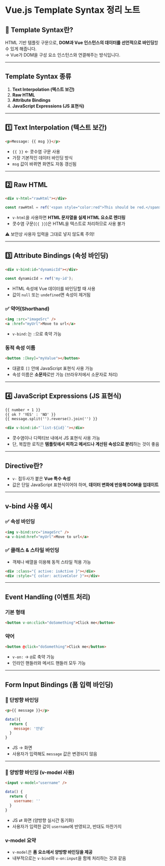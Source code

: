 
#  Vue.js Template Syntax 정리 노트

## 📌 Template Syntax란?
HTML 기반 템플릿 구문으로, **DOM과 Vue 인스턴스의 데이터를 선언적으로 바인딩**할 수 있게 해줍니다.  
→ Vue가 DOM을 구성 요소 인스턴스와 연결해주는 방식입니다.

---

##  Template Syntax 종류

1. **Text Interpolation (텍스트 보간)**
2. **Raw HTML**
3. **Attribute Bindings**
4. **JavaScript Expressions (JS 표현식)**

---

## 1️⃣ Text Interpolation (텍스트 보간)

```html
<p>Message: {{ msg }}</p>
````

* `{{ }}` ← 콧수염 구문 사용
* 가장 기본적인 데이터 바인딩 방식
* `msg` 값이 바뀌면 화면도 자동 갱신됨

---

## 2️⃣ Raw HTML

```html
<div v-html="rawHtml"></div>
```

```js
const rawHtml = ref('<span style="color:red">This should be red.</span>');
```

* `v-html`을 사용하면 **HTML 문자열을 실제 HTML 요소로 렌더링**
* 콧수염 구문(`{{ }}`)은 HTML을 텍스트로 처리하므로 사용 불가

⚠️ 보안상 사용자 입력을 그대로 넣지 않도록 주의!

---

## 3️⃣ Attribute Bindings (속성 바인딩)

```html
<div v-bind:id="dynamicId"></div>
```

```js
const dynamicId = ref('my-id');
```

* HTML 속성에 Vue 데이터를 바인딩할 때 사용
* 값이 `null` 또는 `undefined`면 속성이 제거됨

### ✅ 약어(Shorthand)

```html
<img :src="imageSrc" />
<a :href="myUrl">Move to url</a>
```

* `v-bind:`는 `:`으로 축약 가능

###  동적 속성 이름

```html
<button :[key]="myValue"></button>
```

* 대괄호 `[]` 안에 JavaScript 표현식 사용 가능
* 속성 이름은 **소문자**로만 가능 (브라우저에서 소문자로 처리)

---

## 4️⃣ JavaScript Expressions (JS 표현식)

```html
{{ number + 1 }}
{{ ok ? 'YES' : 'NO' }}
{{ message.split('').reverse().join('') }}

<div v-bind:id="`list-${id}`"></div>
```

* 콧수염이나 디렉티브 내에서 JS 표현식 사용 가능
* 단, 복잡한 로직은 **템플릿에서 피하고 메서드나 계산된 속성으로 분리**하는 것이 좋음

---

##  Directive란?

* `v-` 접두사가 붙은 **Vue 특수 속성**
* 값은 단일 JavaScript 표현식이어야 하며, **데이터 변화에 반응해 DOM을 업데이트**

---

##  v-bind 사용 예시

### ✅ 속성 바인딩

```html
<img v-bind:src="imageSrc" />
<a v-bind:href="myUrl">Move to url</a>
```

### ✅ 클래스 & 스타일 바인딩

* 객체나 배열을 이용해 동적 스타일 적용 가능

```html
<div :class="{ active: isActive }"></div>
<div :style="{ color: activeColor }"></div>
```

---

##  Event Handling (이벤트 처리)

### 기본 형태

```html
<button v-on:click="doSomething">Click me</button>
```

###  약어

```html
<button @click="doSomething">Click me</button>
```

* `v-on:` → `@`로 축약 가능
* 인라인 핸들러와 메서드 핸들러 모두 가능

---

##  Form Input Bindings (폼 입력 바인딩)

### 🔸 단방향 바인딩

```html
<p>{{ message }}</p>
```

```js
data(){
  return {
    message: '안녕'
  }
}
```

* JS → 화면
* 사용자가 입력해도 `message` 값은 변경되지 않음

---

### 🔹 양방향 바인딩 (v-model 사용)

```html
<input v-model="username" />
```

```js
data() {
  return {
    username: ''
  }
}
```

* JS ⇄ 화면 (양방향 실시간 동기화)
* 사용자가 입력한 값이 `username`에 반영되고, 반대도 마찬가지

###  v-model 요약

* `v-model`은 **폼 요소에서 양방향 바인딩을 제공**
* 내부적으로는 `v-bind`와 `v-on:input`을 함께 처리하는 것과 같음

